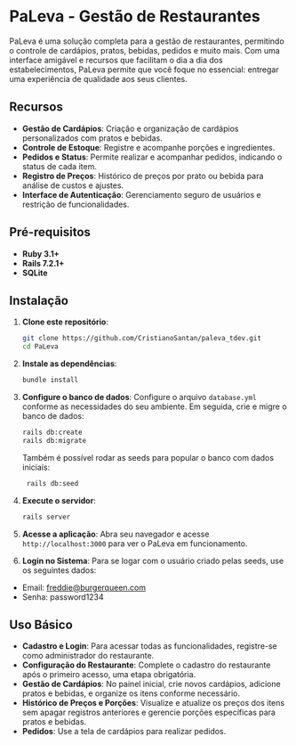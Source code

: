 
# PaLeva - Gestão de Restaurantes

PaLeva é uma solução completa para a gestão de restaurantes, permitindo o controle de cardápios, pratos, bebidas, pedidos e muito mais. Com uma interface amigável e recursos que facilitam o dia a dia dos estabelecimentos, PaLeva permite que você foque no essencial: entregar uma experiência de qualidade aos seus clientes.

## Recursos

- **Gestão de Cardápios**: Criação e organização de cardápios personalizados com pratos e bebidas.
- **Controle de Estoque**: Registre e acompanhe porções e ingredientes.
- **Pedidos e Status**: Permite realizar e acompanhar pedidos, indicando o status de cada item.
- **Registro de Preços**: Histórico de preços por prato ou bebida para análise de custos e ajustes.
- **Interface de Autenticação**: Gerenciamento seguro de usuários e restrição de funcionalidades.

## Pré-requisitos

- **Ruby 3.1+**
- **Rails 7.2.1+**
- **SQLite** 

## Instalação

1. **Clone este repositório**:
   ```bash
   git clone https://github.com/CristianoSantan/paleva_tdev.git
   cd PaLeva
   ```

2. **Instale as dependências**:
   ```bash
   bundle install
   ```

3. **Configure o banco de dados**:
   Configure o arquivo `database.yml` conforme as necessidades do seu ambiente. Em seguida, crie e migre o banco de dados:
   ```bash
   rails db:create
   rails db:migrate
   ```
   Também é possível rodar as seeds para popular o banco com dados iniciais:
   ```bash
    rails db:seed
   ```

4. **Execute o servidor**:
   ```bash
   rails server
   ```

5. **Acesse a aplicação**:
   Abra seu navegador e acesse `http://localhost:3000` para ver o PaLeva em funcionamento.

6. **Login no Sistema**:
   Para se logar com o usuário criado pelas seeds, use os seguintes dados:

- Email: freddie@burgerqueen.com
- Senha: password1234

## Uso Básico

- **Cadastro e Login**: Para acessar todas as funcionalidades, registre-se como administrador do restaurante.
- **Configuração do Restaurante**: Complete o cadastro do restaurante após o primeiro acesso, uma etapa obrigatória.
- **Gestão de Cardápios**: No painel inicial, crie novos cardápios, adicione pratos e bebidas, e organize os itens conforme necessário.
- **Histórico de Preços e Porções**: Visualize e atualize os preços dos itens sem apagar registros anteriores e gerencie porções específicas para pratos e bebidas.
- **Pedidos**: Use a tela de cardápios para realizar pedidos.
